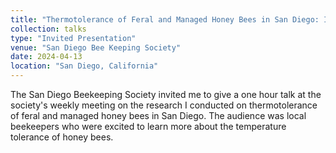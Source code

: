 ```yaml
---
title: "Thermotolerance of Feral and Managed Honey Bees in San Diego: Implications for Beekeeping"
collection: talks
type: "Invited Presentation"
venue: "San Diego Bee Keeping Society"
date: 2024-04-13
location: "San Diego, California"
---
```


The San Diego Beekeeping Society invited me to give a one hour talk at the society's weekly meeting on the research I conducted on thermotolerance of feral and managed honey bees in San Diego. The audience was local beekeepers who were excited to learn more about the temperature tolerance of honey bees.
